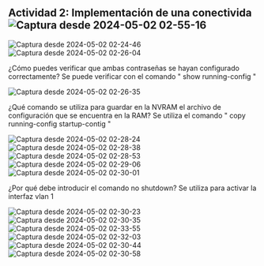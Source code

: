 ## Actividad 2: Implementación de una conectivida![Captura desde 2024-05-02 02-55-16](https://github.com/noemiAC/CDR/assets/168385917/f3f3656a-b58d-4c7a-9686-29b01570d597)


![Captura desde 2024-05-02 02-24-46](https://github.com/noemiAC/CDR/assets/168385917/194f65bf-834d-4268-94d5-b00112b52c36)
![Captura desde 2024-05-02 02-26-04](https://github.com/noemiAC/CDR/assets/168385917/005bf004-7f53-4b0d-be1a-cd9da6fc8145)

¿Cómo puedes verificar que ambas contraseñas se hayan configurado correctamente?
Se  puede verificar con el comando " show running-config "

![Captura desde 2024-05-02 02-26-35](https://github.com/noemiAC/CDR/assets/168385917/356a27af-2ce5-4176-b4d9-5e3b7bc590cf)

¿Qué comando se utiliza para guardar en la NVRAM el archivo de configuración que se encuentra en la RAM?
Se utiliza el comando " copy running-config startup-contig "

![Captura desde 2024-05-02 02-28-24](https://github.com/noemiAC/CDR/assets/168385917/562cadaf-04e1-480b-8f6b-c4d9e7b90198)
![Captura desde 2024-05-02 02-28-38](https://github.com/noemiAC/CDR/assets/168385917/aefffc50-2269-49dd-aae0-c661dc5a2f1b)
![Captura desde 2024-05-02 02-28-53](https://github.com/noemiAC/CDR/assets/168385917/8db74634-ff4b-4870-a31f-9a12343996db)
![Captura desde 2024-05-02 02-29-06](https://github.com/noemiAC/CDR/assets/168385917/f173343a-80ff-4220-a37f-dc0129e95cc5)
![Captura desde 2024-05-02 02-30-01](https://github.com/noemiAC/CDR/assets/168385917/437d06ac-b6dd-425c-8c76-598f71306c2e)

¿Por qué debe introducir el comando no shutdown?
Se utiliza para activar la interfaz vlan 1

![Captura desde 2024-05-02 02-30-23](https://github.com/noemiAC/CDR/assets/168385917/6375dcd0-950e-4b61-bc7f-cfc5293ece7c)![Captura desde 2024-05-02 02-30-35](https://github.com/noemiAC/CDR/assets/168385917/cd57b028-0854-44b7-b711-bf1dff153b96)![Captura desde 2024-05-02 02-33-55](https://github.com/noemiAC/CDR/assets/168385917/d244e39f-d1a9-44ca-ad8e-d11de5319827)
![Captura desde 2024-05-02 02-32-03](https://github.com/noemiAC/CDR/assets/168385917/d1d99863-c9e8-4e77-b482-80b65675de0a)
![Captura desde 2024-05-02 02-30-44](https://github.com/noemiAC/CDR/assets/168385917/df553daf-66c7-4036-9401-b25138f1c28b)
![Captura desde 2024-05-02 02-30-58](https://github.com/noemiAC/CDR/assets/168385917/df9e6b92-2fd6-44c3-83db-8840019c6042)


















